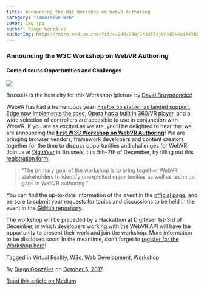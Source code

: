 ```yaml
---
title: Announcing the W3C Workshop on WebVR Authoring
category: "Immersive Web"
cover: img.jpg
author: Diego González
authorImg: https://miro.medium.com/fit/c/240/240/1*3Xf5XjVdx87HHxiRKY8X1Q.jpeg
---
```


### Announcing the W3C Workshop on WebVR Authoring

#### Come discuss Opportunities and Challenges

![](https://cdn-images-1.medium.com/max/800/1*QY1n2yXKSSDrZIDVfIUYGw.jpeg)

Brussels is the host city for this Workshop (picture by [David Bruyndonckx](https://unsplash.com/photos/CGrGW-Q0faQ))

WebVR has had a tremendous year! [Firefox 55 stable has landed support](https://hacks.mozilla.org/2017/08/firefox-55-supports-webvr/), [Edge now implements the spec](https://docs.microsoft.com/en-us/microsoft-edge/webvr/webvr-with-edge), [Opera has a built in 360/VR player](https://twitter.com/opera/status/910853533561425920), and a wide selection of controllers are accesible to use in conjunction with WebVR. If you are as excited as we are, you’ll be delighted to hear that we are announcing the [**first W3C Workshop on WebVR Authoring**](https://w3c.github.io/webvr-content-workshop/)! We are bringing browser vendors, framework developers and content creators together for the time to discuss opportunities and challenges for WebVR! Join us at [DigitYser](http://digityser.org/) in Brussels, this 5th–7th of December, by filling out this [registration form](https://www.w3.org/2002/09/wbs/1/webvr-authoring/).

> “The primary goal of the workshop is to bring together WebVR stakeholders to identify unexploited opportunities as well as technical gaps in WebVR authoring.”

You can find the up-to-date information of the event in the [official page](https://w3c.github.io/webvr-content-workshop/), and be sure to submit your requests for topics and discussions to be held in the event in the [GitHub repository](https://github.com/w3c/webvr-content-workshop/issues).

The workshop will be preceded by a Hackathon at DigitYser 1st-3rd of December, in which developers working with the WebVR API will have the opportunity to present their work and join the workshop. More information to be disclosed soon! In the meantime, don’t forget to [register for the Workshop here](https://www.w3.org/2002/09/wbs/1/webvr-authoring/)!

Tagged in [Virtual Reality](https://medium.com/tag/virtual-reality), [W3c](https://medium.com/tag/w3c), [Web Development](https://medium.com/tag/web-development), [Workshop](https://medium.com/tag/workshop)

By [Diego González](https://medium.com/@diekus) on [October 5, 2017](https://medium.com/p/ade246dac09c).

[Read this article on Medium](https://medium.com/@diekus/announcing-the-w3c-workshop-on-webvr-authoring-ade246dac09c)
